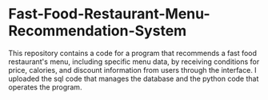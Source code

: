 # Fast-Food-Restaurant-Menu-Recommendation-System
This repository contains a code for a program that recommends a fast food restaurant's menu, including specific menu data, by receiving conditions for price, calories, and discount information from users through the interface. I uploaded the sql code that manages the database and the python code that operates the program.
